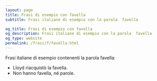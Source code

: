 ```yaml
---
layout: page
title: Frasi di esempio con favella 
subtitle: Frasi italiane di esempio con la parola  favella

og_title: Frasi di esempio con favella 
og_description: Frasi italiane di esempio con la parola  favella
og_type: website
permalink: /frasi/f/favella.html
---
```


Frasi italiane di esempio contenenti la parola favella:


- Lloyd riacquistò la favella.
- Non hanno favella, né parole.
